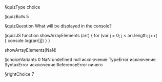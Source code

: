 §quizType
choice

§quizBalls
5

§quizQuestion
What will be displayed in the console?



§quizJS
function showArrayElements (arr) {
  for (var j = 0;  j < arr.length;  j++) {
    console.log(arr[j])
  }
}

showArrayElements(NaN)




§choiceVariants
0
NaN
undefined
null
исключение TypeError
исключение SyntaxError
исключение ReferenceError
ничего


§rightChoice
7
